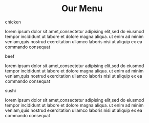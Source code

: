 <HTML>
<HEAD>
<title>sample webpage</title>
<meta charset="utf-8">
<link rel="stylesheet" type="" href="index1.css">
</HEAD>
<BODY>
<H1 align='center'>Our Menu</H1>
<div class="containerbox" id="p1"><p>chicken</p>lorem ipsum dolor sit amet,consectetur adipising elit,sed do eiusmod tempor incididunt ut labore et dolore magna aliqua. ut enim ad minim veniam,quis nostrud exercitation ullamco laboris nisi ut aliquip ex ea commando consequat</div>  
<div class=" containerbox" id="p2"><p>beef</p>lorem ipsum dolor sit amet,consectetur adipising elit,sed do eiusmod tempor incididunt ut labore et dolore magna aliqua. ut enim ad minim veniam,quis nostrud exercitation ullamco laboris nisi ut aliquip ex ea commando consequat</div>
<div class="containerbox " id="p3"><p>sushi</p>lorem ipsum dolor sit amet,consectetur adipising elit,sed do eiusmod tempor incididunt ut labore et dolore magna aliqua. ut enim ad minim veniam,quis nostrud exercitation ullamco laboris nisi ut aliquip ex ea commando consequat</div>

<BODY>
</HTML>
